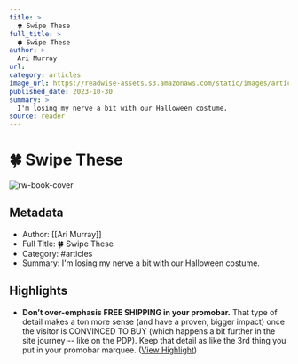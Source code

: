 ```yaml
---
title: >
  🍀 Swipe These
full_title: >
  🍀 Swipe These
author: >
  Ari Murray
url: 
category: articles
image_url: https://readwise-assets.s3.amazonaws.com/static/images/article1.be68295a7e40.png
published_date: 2023-10-30
summary: >
  I'm losing my nerve a bit with our Halloween costume.
source: reader
---
```

# 🍀 Swipe These

![rw-book-cover](https://readwise-assets.s3.amazonaws.com/static/images/article1.be68295a7e40.png)

## Metadata
- Author: [[Ari Murray]]
- Full Title: 🍀 Swipe These
- Category: #articles
- Summary: I'm losing my nerve a bit with our Halloween costume.

## Highlights
- **Don’t over-emphasis FREE SHIPPING in your promobar.**
  That type of detail makes a ton more sense (and have a proven, bigger impact) once the visitor is CONVINCED TO BUY (which happens a bit further in the site journey -- like on the PDP).
  Keep that detail as like the 3rd thing you put in your promobar marquee. ([View Highlight](https://read.readwise.io/read/01he00mg3kg9yf3a2pmfh978td))


